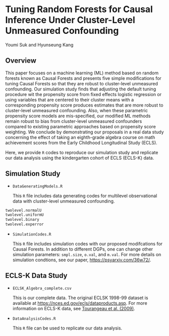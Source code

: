 # Tuning Random Forests for Causal Inference Under Cluster-Level Unmeasured Confounding

Youmi Suk and Hyunseung Kang

## Overview

This paper focuses on a machine learning (ML) method based on random forests known as Causal Forests and presents five simple modifications for tuning Causal Forests so that they are robust to cluster-level unmeasured confounding. Our simulation study finds that adjusting the default tuning procedure wit the propensity score from fixed effects logistic regression or using variables that are centered to their cluster means with a corresponding propensity score produces estimates that are more robust to cluster-level unmeasured confounding. Also, when these parametric propensity score models are mis-specified, our modified ML methods remain robust to bias from cluster-level unmeasured confounders compared to existing parametric approaches based on propensity score weighting. We conclude by demonstrating our proposals in a real data study concerning the effect of taking an eighth-grade algebra course on math achievement scores from the Early Childhood Longitudinal Study (ECLS). 

Here, we provide `R` codes to reproduce our simulation study and replicate our data analysis using the kindergarten cohort of ECLS (ECLS-K) data. 

## Simulation Study

* `DataGeneratingModels.R`  

   This `R` file includes data generating codes for multilevel observational data with cluster-level unmeasured confounding.
 
```R
twolevel.normalU
twolevel.uniformU
twolevel.binary 
twolevel.experror 
```

* `SimulationCodes.R`
 
   This `R` file includes simulation codes with our proposed modifcations for Causal Forests. In addition to different DGPs, one can change other simulation parameters: `smpl.size`, `o.val`, and `m.val`.  For more details on simulation condtions, see our paper, https://psyarxiv.com/36w72/.


## ECLS-K Data Study

* `ECLSK_Algebra_complete.csv`

  This is our complete data. The original ECLSK 1998-99 dataset is available at https://nces.ed.gov/ecls/dataproducts.asp. For more information on ECLS-K data, see [Tourangeau et al. (2009)](https://nces.ed.gov/pubs2009/2009003.pdf).

* `DataAnalysisCodes.R` 
 
   This `R` file can be used to replicate our data analysis.
